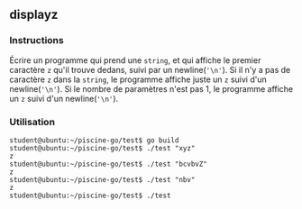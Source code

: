## displayz

### Instructions

Écrire un programme qui prend une `string`, et qui affiche le premier caractère `z` qu'il trouve dedans, suivi par un newline(`'\n'`). Si il n'y a pas de caractère `z` dans la `string`, le programme affiche juste un `z` suivi d'un newline(`'\n'`). Si le nombre de paramètres n'est pas 1, le programme affiche un `z` suivi d'un newline(`'\n'`).

### Utilisation

```console
student@ubuntu:~/piscine-go/test$ go build
student@ubuntu:~/piscine-go/test$ ./test "xyz"
z
student@ubuntu:~/piscine-go/test$ ./test "bcvbvZ"
z
student@ubuntu:~/piscine-go/test$ ./test "nbv"
z
student@ubuntu:~/piscine-go/test$ ./test
```
